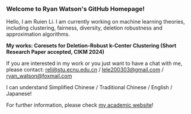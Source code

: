 ### Welcome to Ryan Watson's GitHub Homepage! 

<!--
**HonokaKousaka/HonokaKousaka** is a ✨ _special_ ✨ repository because its `README.md` (this file) appears on your GitHub profile.

Here are some ideas to get you started:

- 🔭 I’m currently working on ...
- 🌱 I’m currently learning ...
- 👯 I’m looking to collaborate on ...
- 🤔 I’m looking for help with ...
- 💬 Ask me about ...
- 📫 How to reach me: ...
- 😄 Pronouns: ...
- ⚡ Fun fact: ...
-->

Hello, I am Ruien Li. I am currently working on machine learning theories, including clustering, fairness, diversity, deletion robustness and approximation algorithms. 

**My works: Coresets for Deletion-Robust k-Center Clustering (Short Research Paper accepted, CIKM 2024)**

If you are interested in my work or you just want to have a chat with me, please contact: reli@stu.ecnu.edu.cn / lele200303@gmail.com / ryan_watson@foxmail.com

I can understand Simplified Chinese / Traditional Chinese / English / Japanese! 

For further information, please check [my academic website](https://honokakousaka.github.io/)! 
